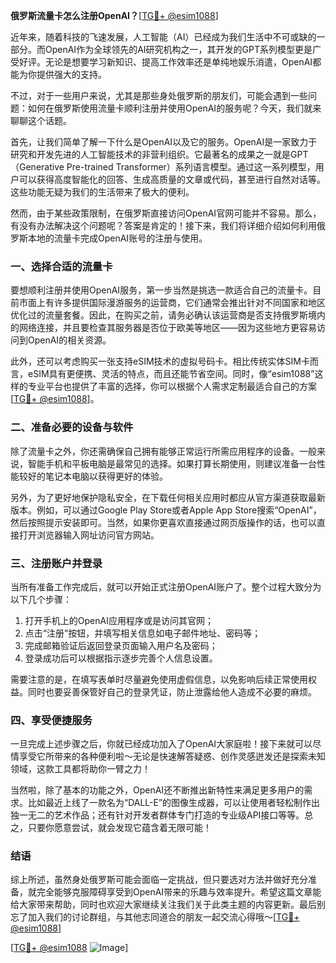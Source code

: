 **俄罗斯流量卡怎么注册OpenAI？**[[TG💪+ @esim1088](https://t.me/s/esim1088)]

近年来，随着科技的飞速发展，人工智能（AI）已经成为我们生活中不可或缺的一部分。而OpenAI作为全球领先的AI研究机构之一，其开发的GPT系列模型更是广受好评。无论是想要学习新知识、提高工作效率还是单纯地娱乐消遣，OpenAI都能为你提供强大的支持。

不过，对于一些用户来说，尤其是那些身处俄罗斯的朋友们，可能会遇到一些问题：如何在俄罗斯使用流量卡顺利注册并使用OpenAI的服务呢？今天，我们就来聊聊这个话题。

首先，让我们简单了解一下什么是OpenAI以及它的服务。OpenAI是一家致力于研究和开发先进的人工智能技术的非营利组织。它最著名的成果之一就是GPT（Generative Pre-trained Transformer）系列语言模型。通过这一系列模型，用户可以获得高度智能化的回答、生成高质量的文章或代码，甚至进行自然对话等。这些功能无疑为我们的生活带来了极大的便利。

然而，由于某些政策限制，在俄罗斯直接访问OpenAI官网可能并不容易。那么，有没有办法解决这个问题呢？答案是肯定的！接下来，我们将详细介绍如何利用俄罗斯本地的流量卡完成OpenAI账号的注册与使用。

### 一、选择合适的流量卡

要想顺利注册并使用OpenAI服务，第一步当然是挑选一款适合自己的流量卡。目前市面上有许多提供国际漫游服务的运营商，它们通常会推出针对不同国家和地区优化过的流量套餐。因此，在购买之前，请务必确认该运营商是否支持俄罗斯境内的网络连接，并且要检查其服务器是否位于欧美等地区——因为这些地方更容易访问到OpenAI的相关资源。

此外，还可以考虑购买一张支持eSIM技术的虚拟号码卡。相比传统实体SIM卡而言，eSIM具有更便携、灵活的特点，而且还能节省空间。同时，像“esim1088”这样的专业平台也提供了丰富的选择，你可以根据个人需求定制最适合自己的方案[[TG💪+ @esim1088](https://t.me/s/esim1088)]。

### 二、准备必要的设备与软件

除了流量卡之外，你还需确保自己拥有能够正常运行所需应用程序的设备。一般来说，智能手机和平板电脑是最常见的选择。如果打算长期使用，则建议准备一台性能较好的笔记本电脑以获得更好的体验。

另外，为了更好地保护隐私安全，在下载任何相关应用时都应从官方渠道获取最新版本。例如，可以通过Google Play Store或者Apple App Store搜索“OpenAI”，然后按照提示安装即可。当然，如果你更喜欢直接通过网页版操作的话，也可以直接打开浏览器输入网址访问官方网站。

### 三、注册账户并登录

当所有准备工作完成后，就可以开始正式注册OpenAI账户了。整个过程大致分为以下几个步骤：

1. 打开手机上的OpenAI应用程序或是访问其官网；
2. 点击“注册”按钮，并填写相关信息如电子邮件地址、密码等；
3. 完成邮箱验证后返回登录页面输入用户名及密码；
4. 登录成功后可以根据指示逐步完善个人信息设置。

需要注意的是，在填写表单时尽量避免使用虚假信息，以免影响后续正常使用权益。同时也要妥善保管好自己的登录凭证，防止泄露给他人造成不必要的麻烦。

### 四、享受便捷服务

一旦完成上述步骤之后，你就已经成功加入了OpenAI大家庭啦！接下来就可以尽情享受它所带来的各种便利啦～无论是快速解答疑惑、创作灵感迸发还是探索未知领域，这款工具都将助你一臂之力！

当然啦，除了基本的功能之外，OpenAI还不断推出新特性来满足更多用户的需求。比如最近上线了一款名为“DALL-E”的图像生成器，可以让使用者轻松制作出独一无二的艺术作品；还有针对开发者群体专门打造的专业级API接口等等。总之，只要你愿意尝试，就会发现它蕴含着无限可能！

### 结语

综上所述，虽然身处俄罗斯可能会面临一定挑战，但只要选对方法并做好充分准备，就完全能够克服障碍享受到OpenAI带来的乐趣与效率提升。希望这篇文章能给大家带来帮助，同时也欢迎大家继续关注我们关于此类主题的内容更新。最后别忘了加入我们的讨论群组，与其他志同道合的朋友一起交流心得哦～[[TG💪+ @esim1088](https://t.me/s/esim1088)]

[[TG💪+ @esim1088](https://t.me/s/esim1088) ![Image](https://i.postimg.cc/4NQfJmqS/Snipaste-2025-05-13-00-14-12.png)]